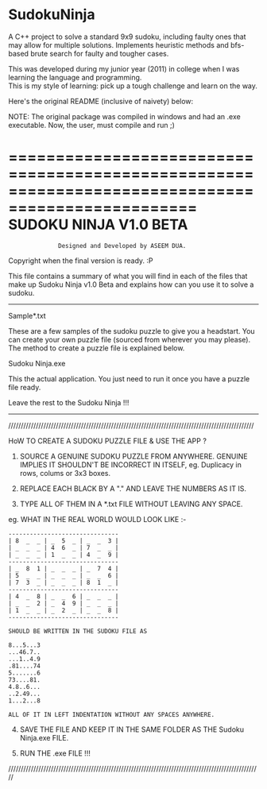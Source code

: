 # SudokuNinja

A C++ project to solve a standard 9x9 sudoku, including faulty ones that may allow for multiple solutions.
Implements heuristic methods and bfs-based brute search for faulty and tougher cases. 

This was developed during my junior year (2011) in college when I was learning the language and programming.  
This is my style of learning: pick up a tough challenge and learn on the way. 

Here's the original README (inclusive of naivety) below: 

NOTE: The original package was compiled in windows and had an .exe executable. Now, the user, must compile and run ;)

==================================================================================================
                       SUDOKU NINJA V1.0 BETA
==================================================================================================
                  Designed and Developed by ASEEM DUA.


Copyright when the final version is ready. :P 


This file contains a summary of what you will find in each of the files that
make up Sudoku Ninja v1.0 Beta and explains how can you use it to solve a sudoku.

**************************************************************************************************
Sample*.txt

These are a few samples of the sudoku puzzle to give you a headstart.
You can create your own puzzle file (sourced from wherever you may please).
The method to create a puzzle file is explained below.


Sudoku Ninja.exe

This the actual application. You just need to run it once you have a puzzle file ready. 

Leave the rest to the Sudoku Ninja !!! 


**************************************************************************************************


//////////////////////////////////////////////////////////////////////////////////////////////////


HoW TO CREATE A SUDOKU PUZZLE FILE & USE THE APP ?

1. SOURCE A GENUINE SUDOKU PUZZLE FROM ANYWHERE. GENUINE IMPLIES IT SHOULDN'T BE
   INCORRECT IN ITSELF, eg. Duplicacy in rows, colums or 3x3 boxes.

2. REPLACE EACH BLACK BY A "." AND LEAVE THE NUMBERS AS IT IS.

3. TYPE ALL OF THEM IN A *.txt FILE WITHOUT LEAVING ANY SPACE.

eg. WHAT IN THE REAL WORLD WOULD LOOK LIKE :-
	
	-------------------------------
	| 8  _  _ | _  5  _ | _  _  3 |
	| _  _  _ | 4  6  _ | 7  _  _ |
	| _  _  _ | 1  _  _ | 4  _  9 |
	-------------------------------
	| _  8  1 | _  _  _ | _  7  4 |
	| 5  _  _ | _  _  _ | _  _  6 |
	| 7  3  _ | _  _  _ | 8  1  _ |
	-------------------------------
	| 4  _  8 | _  _  6 | _  _  _ |
	| _  _  2 | _  4  9 | _  _  _ |
	| 1  _  _ | _  2  _ | _  _  8 |
	-------------------------------

    SHOULD BE WRITTEN IN THE SUDOKU FILE AS

	8...5...3
	...46.7..
	...1..4.9
	.81....74
	5.......6
	73....81.
	4.8..6...
	..2.49...
	1...2...8
	
    ALL OF IT IN LEFT INDENTATION WITHOUT ANY SPACES ANYWHERE.

4. SAVE THE FILE AND KEEP IT IN THE SAME FOLDER AS THE Sudoku Ninja.exe FILE.

5. RUN THE .exe FILE !!!
		
/////////////////////////////////////////////////////////////////////////////////////////////////////
